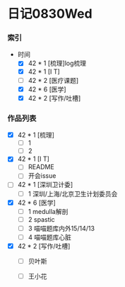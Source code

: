 # 日记0830Wed

### 索引

- 时间
    + [x] 42 * 1 [梳理]log梳理
    + [x] 42 * 1 [I T]
    + [ ] 42 * 2 [医疗课题]
    + [x] 42 * 6 [医学]
    + [x] 42 * 2 [写作/吐槽]

### 作品列表
- [x] 42 * 1 [梳理]
    + [ ] 1
    + [ ] 2 
- [x] 42 * 1 [I T]
    + [ ] README
    + [ ] 开会issue
- [ ] 42 * 1 [深圳卫计委]
    + [ ] 1 深圳/上海/北京卫生计划委员会
- [x] 42 * 6 [医学]
    + [ ] 1 medulla解剖
    + [ ] 2 spastic
    + [ ] 3 喵喵题库内外15/14/13
    + [ ] 4 喵喵题库心脏
- [x] 42 * 2 [写作/吐槽]
    + [ ] 贝叶斯
    + [ ] 王小花

